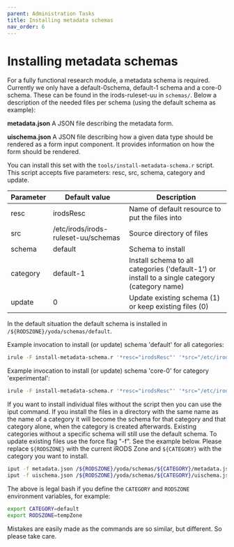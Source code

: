 ```yaml
---
parent: Administration Tasks
title: Installing metadata schemas
nav_order: 6
---
```

# Installing metadata schemas
For a fully functional research module, a metadata schema is required.
Currently we only have a default-0schema, default-1 schema and a core-0 schema.
These can be found in the irods-ruleset-uu in `schemas/`.
Below a description of the needed files per schema (using the default schema as example):

**metadata.json**
  A JSON file describing the metadata form.

**uischema.json**
  A JSON file describing how a given data type should be rendered as a form input component. It provides information on how the form should be rendered.

You can install this set with the `tools/install-metadata-schema.r` script. This script accepts five parameters:
resc, src, schema, category and update.


Parameter  | Default value                                   | Description
-----------|-------------------------------------------------|------------
resc	   | irodsResc	                                     | Name of default resource to put the files into
src        | /etc/irods/irods-ruleset-uu/schemas             | Source directory of files
schema     | default                                         | Schema to install
category   | default-1                                       | Install schema to all categories ('default-1') or install to a single category (category name)
update     | 0                                               | Update existing schema (1) or keep existing files (0)

In the default situation the default schema is installed in ``/${RODSZONE}/yoda/schemas/default``.

Example invocation to install (or update) schema 'default' for all categories:
```bash
irule -F install-metadata-schema.r '*resc="irodsResc"' '*src="/etc/irods/irods-ruleset-uu/schemas/"' '*schema="default-1"' '*category="default"' '*update=1'
```

Example invocation to install (or update) schema 'core-0' for category 'experimental':
```bash
irule -F install-metadata-schema.r '*resc="irodsResc"' '*src="/etc/irods/irods-ruleset-uu/schemas/"' '*schema="core-0"' '*category="experimental"' '*update=1'
```

If you want to install individual files without the script then you can use the iput command.
If you install the files in a directory with the same name as the name of a category it will become the schema for that category and that category alone, when the category is created afterwards. Existing categories without a specific schema will still use the default schema.
To update existing files use the force flag "-f".
See the example below. Please replace `${RODSZONE}` with the current iRODS Zone and `${CATEGORY}` with the category you want to install.

```bash
iput -f metadata.json /${RODSZONE}/yoda/schemas/${CATEGORY}/metadata.json
iput -f uischema.json /${RODSZONE}/yoda/schemas/${CATEGORY}/uischema.json
```

The above is legal bash if you define the `CATEGORY` and `RODSZONE` environment variables, for example:

```bash
export CATEGORY=default
export RODSZONE=tempZone
```

Mistakes are easily made as the commands are so similar, but different.
So please take care.
